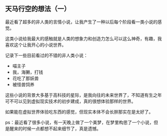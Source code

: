 ## 天马行空的想法（一）

最近看了超多的非人类的言情小说，让我产生了一种以后每个阶段看一类小说的感觉。

这类小说给我最大的感触就是人类的想象力和创造力怎么可以这么神奇，有趣，我喜欢这个让我开心的小说世界。

记录下一些目前看过的不错的非人类小说：

- 喵主子
- 我，海獭，打钱
- 花吃了那妖兽
- 被怪兽饲养

这些小说的背景大多基于高科技的星际，是我向往的未来世界了，不知道有生之年可不可以见到虚拟现实技术的初步建成，真的很想体验那样的世界。

如果能在虚拟世界体验吃东西的感觉，但现实本体不会长胖那实在是太好了。

ps：最近看了很多小说，有一天晚上做了一个美梦，在梦里构思了一个小说，但是醒来的时候一点都想不起来细节了，真是遗憾。